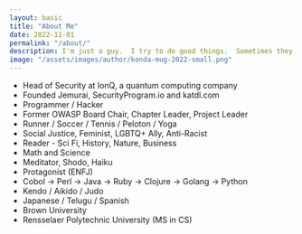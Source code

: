 ```yaml
---
layout: basic
title: "About Me"
date: 2022-11-01
permalink: "/about/"
description: I'm just a guy.  I try to do good things.  Sometimes they work.
image: "/assets/images/author/konda-mug-2022-small.png"
---
```


* Head of Security at IonQ, a quantum computing company
* Founded Jemurai, SecurityProgram.io and katdl.com
* Programmer / Hacker
* Former OWASP Board Chair, Chapter Leader, Project Leader
* Runner / Soccer / Tennis / Peloton / Yoga
* Social Justice, Feminist, LGBTQ+ Ally, Anti-Racist
* Reader - Sci Fi, History, Nature, Business
* Math and Science
* Meditator, Shodo, Haiku
* Protagonist (ENFJ)
* Cobol -> Perl -> Java -> Ruby -> Clojure -> Golang -> Python
* Kendo / Aikido / Judo
* Japanese / Telugu / Spanish
* Brown University
* Rensselaer Polytechnic University (MS in CS)
